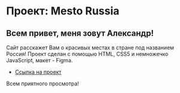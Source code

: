 # Проект: Mesto Russia

## Всем привет, меня зовут Александр! 

Сайт расскажет Вам о красивых местах в стране под названием Россия!
Проект сделан с помощью HTML, CSS5 и немножечко JavaScript, макет - Figma.

* [Ссылка на проект](https://texnarrr.github.io/russian-travel)

Всем приятного просмотра!
